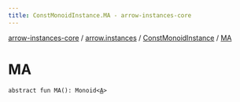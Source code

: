 ```yaml
---
title: ConstMonoidInstance.MA - arrow-instances-core
---
```


[arrow-instances-core](../../index.html) / [arrow.instances](../index.html) / [ConstMonoidInstance](index.html) / [MA](./-m-a.html)

# MA

`abstract fun MA(): Monoid<`[`A`](index.html#A)`>`
